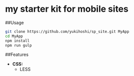 # my starter kit for mobile sites

##Usage
```bash
git clone https://github.com/yukihoshi/sp_site.git MyApp
cd MyApp
npm install
npm run gulp
```


##Features
- **CSS:**
  - LESS
